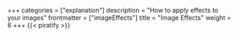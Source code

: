 +++
categories = ["explanation"]
description = "How to apply effects to your images"
frontmatter = ["imageEffects"]
title = "Image Effects"
weight = 6
+++
{{< piratify >}}